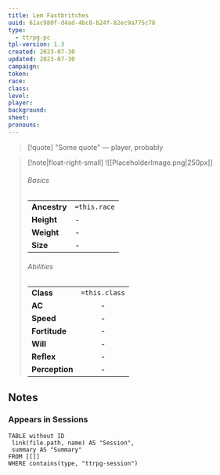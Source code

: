 ```yaml
---
title: Lem Fastbritches
uuid: 61ac980f-d4ad-4bc8-b24f-82ec9a775c78
type: 
  - ttrpg-pc
tpl-version: 1.3
created: 2023-07-30
updated: 2023-07-30
campaign: 
token:
race:
class:
level:
player:
background: 
sheet:
pronouns: 
---
```


> [!quote]
> "Some quote"
>   — player, probably


> [!note|float-right-small] 
> ![[PlaceholderImage.png|250px]]
> 
> ###### Basics
> | | |
> | --- | --- |
> | **Ancestry** | `=this.race` |
> | **Height**  | - |
> | **Weight** | - |
> | **Size** | - |
> ###### Abilities
> | | |
> | --- | :---: |
> | **Class** | `=this.class` |
> | **AC** | - |
> | **Speed** | - |
> | **Fortitude**  | - |
> | **Will** | - |
> | **Reflex** | - |
> | **Perception** | - |



## Notes


### Appears in Sessions

```dataview
TABLE without ID
 link(file.path, name) AS "Session",
 summary AS "Summary"
FROM [[]]
WHERE contains(type, "ttrpg-session")
```



